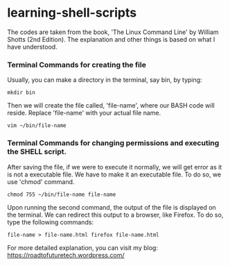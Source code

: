 # learning-shell-scripts
The codes are taken from the book, 'The Linux Command Line' by William Shotts (2nd Edition). The explanation and other things is based on what I have understood.

### Terminal Commands for creating the file

Usually, you can make a directory in the terminal, say bin, by typing:

`mkdir bin`

Then we will create the file called, 'file-name', where our BASH code will reside. Replace 'file-name' with your actual file name.

`vim ~/bin/file-name`

### Terminal Commands for changing permissions and executing the SHELL script.
After saving the file, if we were to execute it normally, we will get error as it is not a executable file. We have to make it an executable file. To do so, we use 'chmod' command.

`chmod 755 ~/bin/file-name
file-name`

Upon running the second command, the output of the file is displayed on the terminal. We can redirect this output to a browser, like Firefox. To do so, type the following commands:

`file-name > file-name.html
firefox file-name.html`

For more detailed explanation, you can visit my blog:
https://roadtofuturetech.wordpress.com/
